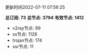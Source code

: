 更新时间2022-07-11 07:56:25

**总订阅: 73**
**总节点: 3794**
**有效节点: 1412**
- v2ray节点: 99
- ss节点: 1128
- trojan节点: 174
- ssr节点: 11
